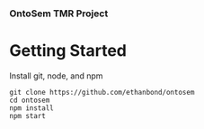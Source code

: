 ### OntoSem TMR Project

# Getting Started
Install git, node, and npm

```
git clone https://github.com/ethanbond/ontosem
cd ontosem
npm install
npm start
```
